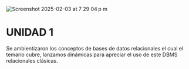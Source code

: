 ![Screenshot 2025-02-03 at 7 29 04 p m](https://github.com/user-attachments/assets/f09b5884-9d1c-468d-9c51-4401e152bec6)

# UNIDAD 1


Se ambientizaron los conceptos de bases de datos relacionales el cual el temario cubre, lanzamos dinámicas para apreciar el uso de este DBMS relacionales clásicas.
